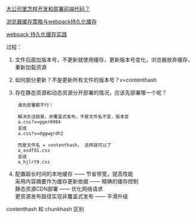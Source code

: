 [大公司里怎样开发和部署前端代码？](https://www.zhihu.com/question/20790576)

[浏览器缓存策略与webpack持久化缓存](https://juejin.im/post/6844904022558654472)

[webpack 持久化缓存实践](https://github.com/happylindz/blog/issues/7)


过程：

1. 文件后面加版本号，不更新就使用缓存，更新版本号变化，浏览器放弃缓存，重新加载资源
2. 如何部分更新？不是更新所有文件的版本号？v=contenthash
3. 存在静态资源和动态资源分开部署的情况，应该先部署哪一个呢？	
		
		谁先部署都不行！
		
		解决办法就是，非覆盖式发布，不是文件名不变，版本变
		a.css?v=gger0984
		变成
		a.css?v=dggwgrdh2
		
		而是文件名 = contenthash， 这样就可以了
		a_asdf01.css
		变成
		a_hjlrt9.css
		
		
4. 
	配置超长时间的本地缓存                 —— 节省带宽，提高性能	
	采用内容摘要作为缓存更新依据      —— 精确的缓存控制	
	静态资源CDN部署                           —— 优化网络请求	
	更资源发布路径实现非覆盖式发布  —— 平滑升级




contenthash 和 chunkhash 区别







